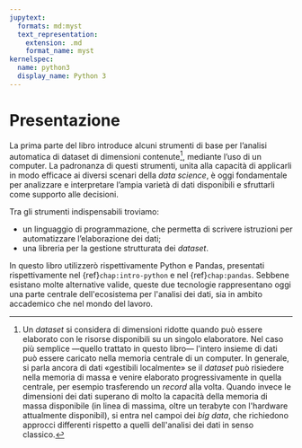 ```yaml
---
jupytext:
  formats: md:myst
  text_representation:
    extension: .md
    format_name: myst
kernelspec:
  name: python3
  display_name: Python 3
---
```


# Presentazione

La prima parte del libro introduce alcuni strumenti di base per l’analisi
automatica di dataset di dimensioni contenute[^big-data], mediante l’uso di un
computer. La padronanza di questi strumenti, unita alla capacità di applicarli
in modo efficace ai diversi scenari della _data science_, è oggi fondamentale
per analizzare e interpretare l’ampia varietà di dati disponibili e sfruttarli
come supporto alle decisioni.

Tra gli strumenti indispensabili troviamo:

- un linguaggio di programmazione, che permetta di scrivere istruzioni
  per automatizzare l’elaborazione dei dati;
- una libreria per la gestione strutturata dei _dataset_.

In questo libro utilizzerò rispettivamente Python e Pandas, presentati
rispettivamente nel {ref}`chap:intro-python` e nel {ref}`chap:pandas`. Sebbene
esistano molte alternative valide, queste due tecnologie rappresentano oggi
una parte centrale dell'ecosistema per l'analisi dei dati, sia in ambito
accademico che nel mondo del lavoro.



[^big-data]: Un _dataset_ si considera di dimensioni ridotte quando può essere
elaborato con le risorse disponibili su un singolo elaboratore. Nel caso più
semplice &mdash;quello trattato in questo libro&mdash; l'intero insieme di dati
può essere caricato nella memoria centrale di un computer. In generale, si
parla ancora di dati «gestibili localmente» se il _dataset_ può risiedere nella
memoria di massa e venire elaborato progressivamente in quella centrale, per
esempio trasferendo un _record_ alla volta. Quando invece le dimensioni dei
dati superano di molto la capacità della memoria di massa disponibile (in
linea di massima, oltre un terabyte con l'hardware attualmente disponibil), si
entra nel campoi dei _big data_, che richiedono approcci differenti rispetto a
quelli dell'analisi dei dati in senso classico.
